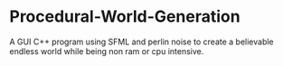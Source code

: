 # Procedural-World-Generation
A GUI C++ program using SFML and perlin noise to create a believable endless world while being non ram or cpu intensive.
